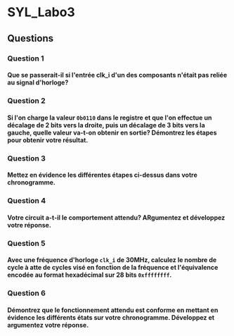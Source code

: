 # SYL_Labo3

## Questions

### Question 1
#### Que se passerait-il si l'entrée clk_i d'un des composants n'était pas reliée au signal d'horloge?


### Question 2
#### Si l'on charge la valeur `0b0110` dans le registre et que l'on effectue un décalage de 2 bits vers la droite, puis un décalage de 3 bits vers la gauche, quelle valeur va-t-on obtenir en sortie? Démontrez les étapes pour obtenir votre résultat.


### Question 3
#### Mettez en évidence les différentes étapes ci-dessus dans votre chronogramme.

### Question 4
#### Votre circuit a-t-il le comportement attendu? ARgumentez et développez votre réponse.

### Question 5
#### Avec une fréquence d'horloge `clk_i` de 30MHz, calculez le nombre de cycle à atte de cycles visé en fonction de la fréquence et l'équivalence encodée au format hexadécimal sur 28 bits `0xffffffff`.

### Question 6
#### Démontrez que le fonctionnement attendu est conforme en mettant en évidence les différents états sur votre chronogramme. Développez et argumentez votre réponse.